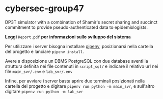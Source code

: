 # cybersec-group47
 DP3T simulator with a combination of Shamir's secret sharing and succinct commitment to provide pseudo-authenticated data to epidemiologists.

**Leggi** ```Report.pdf``` **per informazioni sullo sviluppo del sistema**

Per utilizzare i server bisogna installare [pipenv](https://pypi.org/project/pipenv/), posizionarsi nella cartella
del progetto e lanciare ```pipenv install```.

Avere a disposizione un DBMS PostgreSQL con due database aventi la struttura definita
nei file contenuti in ```script_sql/``` e indicare il relativo url nei file
```main_svr/.env``` e ```lab_svr/.env```

Infine, per avviare i server basta aprire due terminali posizionati nella cartella del progetto e digitare 
```pipenv run python -m main_svr```, e sull'altro digitare ```pipenv run python -m lab_svr```
